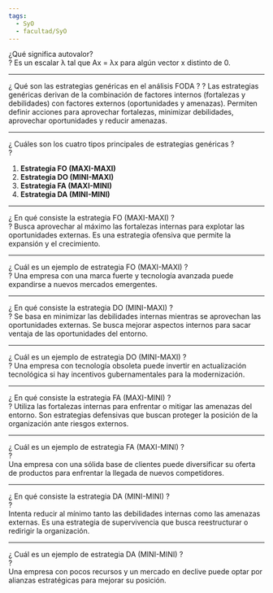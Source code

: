 ```yaml
---
tags:
  - SyO
  - facultad/SyO
---
```

¿Qué significa autovalor?  
?
Es un escalar λ tal que Ax = λx para algún vector x distinto de 0.  

---

¿ Qué son las estrategias genéricas en el análisis FODA ?
?
Las estrategias genéricas derivan de la combinación de factores internos (fortalezas y debilidades) con factores externos (oportunidades y amenazas). Permiten definir acciones para aprovechar fortalezas, minimizar debilidades, aprovechar oportunidades y reducir amenazas.

---

¿ Cuáles son los cuatro tipos principales de estrategias genéricas ?  
?
1. **Estrategia FO (MAXI-MAXI)**  
2. **Estrategia DO (MINI-MAXI)**  
3. **Estrategia FA (MAXI-MINI)**  
4. **Estrategia DA (MINI-MINI)**  

---

¿ En qué consiste la estrategia FO (MAXI-MAXI) ?  
?
Busca aprovechar al máximo las fortalezas internas para explotar las oportunidades externas. Es una estrategia ofensiva que permite la expansión y el crecimiento.  

---

¿ Cuál es un ejemplo de estrategia FO (MAXI-MAXI) ?  
?
Una empresa con una marca fuerte y tecnología avanzada puede expandirse a nuevos mercados emergentes.  

---

¿ En qué consiste la estrategia DO (MINI-MAXI) ?  
?
Se basa en minimizar las debilidades internas mientras se aprovechan las oportunidades externas. Se busca mejorar aspectos internos para sacar ventaja de las oportunidades del entorno.  

---

¿ Cuál es un ejemplo de estrategia DO (MINI-MAXI) ?  
?
Una empresa con tecnología obsoleta puede invertir en actualización tecnológica si hay incentivos gubernamentales para la modernización.  

---

¿ En qué consiste la estrategia FA (MAXI-MINI) ?  
?
Utiliza las fortalezas internas para enfrentar o mitigar las amenazas del entorno. Son estrategias defensivas que buscan proteger la posición de la organización ante riesgos externos.  

---

¿ Cuál es un ejemplo de estrategia FA (MAXI-MINI) ?  
?  
Una empresa con una sólida base de clientes puede diversificar su oferta de productos para enfrentar la llegada de nuevos competidores.  

---

¿ En qué consiste la estrategia DA (MINI-MINI) ?  
?  
Intenta reducir al mínimo tanto las debilidades internas como las amenazas externas. Es una estrategia de supervivencia que busca reestructurar o redirigir la organización.  

---

¿ Cuál es un ejemplo de estrategia DA (MINI-MINI) ?  
?  
Una empresa con pocos recursos y un mercado en declive puede optar por alianzas estratégicas para mejorar su posición.  

